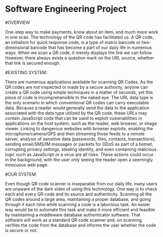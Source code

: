 ﻿# Software Engineering Project
#OVERVIEW

 One-step way to make payments, know about an item, and much more work in one scan. The technology of the QR code has
facilitated us. A QR code, an initialism for quick response code, is a type of matrix barcode or two-dimensional barcode that has
become a part of our daily life in numerous ways. When we scan a QR code, it merely displays the link we can follow. However, there
always exists a question mark on the URL source, whether that link is secured enough.


#EXISTING SYSTEM:

 There are numerous applications available for scanning QR Codes. As the QR codes are not inspected or made by a secure
authority, anyone can create a QR code using simple techniques in a matter of seconds, yet this piece of code is incomprehensible to
the naked eye.
The URL data type is the only scenario in which conventional QR codes can carry executable data. Because a reader would
generally send the data to the application associated with the data type utilized by the QR code, these URLs may contain JavaScript
code that can be used to exploit vulnerabilities in applications on the host system, such as the reader, web browser, or image viewer.
Linking to dangerous websites with browser exploits, enabling the microphone/camera/GPS and then streaming those feeds to a
remote server, analysis of sensitive data (passwords, files, contacts, transactions), sending email/SMS/IM messages or packets for
DDoS as part of a botnet, corrupting privacy settings, stealing identity, and even containing malicious logic such as JavaScript or a
virus are all risks. These actions could occur in the background, with the user only seeing the reader open a seemingly innocuous web
page.


#OUR SYSTEM:

Even though QR code scanner is inseparable from our daily life, many users are unaware of the dark sides of using this
technology. One way is to check each and every QR code and its source and authenticity. Scanning all the QR codes around a large
area, maintaining a proper database, and going through it each time while scanning a code is a laborious task. An easier way would be
to automate this task and make it more efficient and feasible by maintaining a middleware database authenticator software. That
software will work as a standard QR code scanner and, on scanning, verifies the code from the database and informs the user whether
the code is secure or not.
